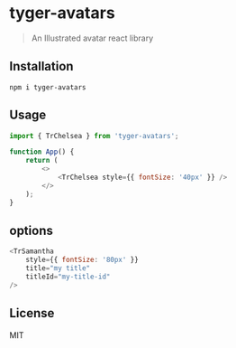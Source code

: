 # tyger-avatars

> An Illustrated avatar react library

## Installation

```
npm i tyger-avatars
```

## Usage

```js
import { TrChelsea } from 'tyger-avatars';

function App() {
	return (
		<>
			<TrChelsea style={{ fontSize: '40px' }} />
		</>
	);
}
```

## options

```js
<TrSamantha
	style={{ fontSize: '80px' }}
	title="my title"
	titleId="my-title-id"
/>
```

## License

MIT
